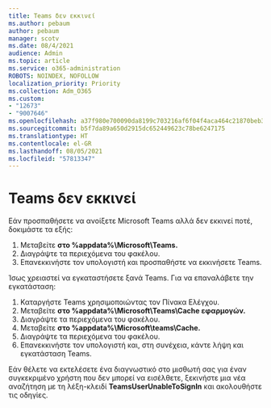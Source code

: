 ```yaml
---
title: Teams δεν εκκινεί
ms.author: pebaum
author: pebaum
manager: scotv
ms.date: 08/4/2021
audience: Admin
ms.topic: article
ms.service: o365-administration
ROBOTS: NOINDEX, NOFOLLOW
localization_priority: Priority
ms.collection: Adm_O365
ms.custom:
- "12673"
- "9007646"
ms.openlocfilehash: a37f980e700090da8199c703216af6f04f4aca464c21870beb3e907dd7b2d491
ms.sourcegitcommit: b5f7da89a650d2915dc652449623c78be6247175
ms.translationtype: HT
ms.contentlocale: el-GR
ms.lasthandoff: 08/05/2021
ms.locfileid: "57813347"
---
```

# <a name="teams-doesnt-launch"></a>Teams δεν εκκινεί

Εάν προσπαθήσετε να ανοίξετε Microsoft Teams αλλά δεν εκκινεί ποτέ, δοκιμάστε τα εξής:

1. Μεταβείτε **στο %appdata%\Microsoft\Teams.**
1. Διαγράψτε τα περιεχόμενα του φακέλου.
1. Επανεκκινήστε τον υπολογιστή και προσπαθήστε να εκκινήσετε Teams.

Ίσως χρειαστεί να εγκαταστήσετε ξανά Teams. Για να επαναλάβετε την εγκατάσταση:

1. Καταργήστε Teams χρησιμοποιώντας τον Πίνακα Ελέγχου.
1. Μεταβείτε **στο %appdata%\Microsoft\Teams\Cache εφαρμογών.**
1. Διαγράψτε τα περιεχόμενα του φακέλου.
1. Μεταβείτε **στο %appdata%\Microsoft\teams\Cache.**
1. Διαγράψτε τα περιεχόμενα του φακέλου.
1. Επανεκκινήστε τον υπολογιστή και, στη συνέχεια, κάντε λήψη και εγκατάσταση Teams.

Εάν θέλετε να εκτελέσετε ένα διαγνωστικό στο μισθωτή σας για έναν συγκεκριμένο χρήστη που δεν μπορεί να εισέλθετε, ξεκινήστε μια νέα αναζήτηση με τη λέξη-κλειδί **TeamsUserUnableToSignIn** και ακολουθήστε τις οδηγίες.